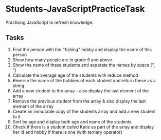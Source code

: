 ﻿# Students-JavaScriptPracticeTask

Practising JavaScript to refresh knowledge.

## Tasks

1. Find the person with the "fishing" hobby and display the name of this person
2. Show how many people are in grade 6 and above
3. Show the name of these students and separate the names by space (", ")
4. Calculate the average age of the students with reduce method
5. Reverse the name of the hobbies of each student and return these as a string
6. Add a new student to the array - also display the last element of the array
7. Remove the previous student from the array & also display the last element of the array
8. Create an immutable copy of the students array and add a new student to it
9. Sort by age and display both age and name of the students
10. Check if there is a student called Katie as part of the array and display her id and hobby if there is one (with ternary operator)
